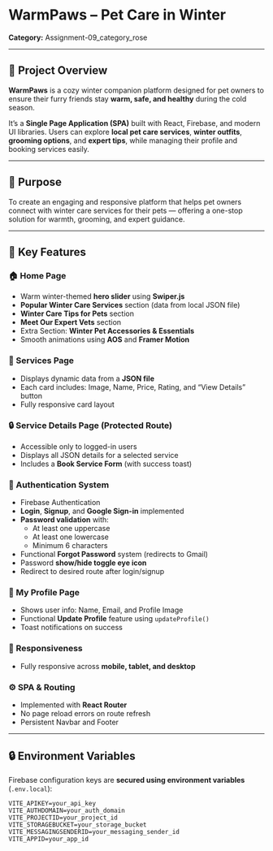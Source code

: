#  WarmPaws – Pet Care in Winter  

**Category:** Assignment-09_category_rose  

---

## 🌟 Project Overview  

**WarmPaws** is a cozy winter companion platform designed for pet owners to ensure their furry friends stay **warm, safe, and healthy** during the cold season.  

It’s a **Single Page Application (SPA)** built with React, Firebase, and modern UI libraries. Users can explore **local pet care services**, **winter outfits**, **grooming options**, and **expert tips**, while managing their profile and booking services easily.  

---

## 🎯 Purpose  

To create an engaging and responsive platform that helps pet owners connect with winter care services for their pets — offering a one-stop solution for warmth, grooming, and expert guidance.  

---

## 🧭 Key Features  

### 🏠 Home Page  
- Warm winter-themed **hero slider** using **Swiper.js**  
- **Popular Winter Care Services** section (data from local JSON file)  
- **Winter Care Tips for Pets** section  
- **Meet Our Expert Vets** section  
- Extra Section: **Winter Pet Accessories & Essentials**  
- Smooth animations using **AOS** and **Framer Motion**  

### 💼 Services Page  
- Displays dynamic data from a **JSON file**  
- Each card includes: Image, Name, Price, Rating, and “View Details” button  
- Fully responsive card layout  

### 🔒 Service Details Page (Protected Route)  
- Accessible only to logged-in users  
- Displays all JSON details for a selected service  
- Includes a **Book Service Form** (with success toast)  

### 👤 Authentication System  
- Firebase Authentication  
- **Login**, **Signup**, and **Google Sign-in** implemented  
- **Password validation** with:
  - At least one uppercase  
  - At least one lowercase  
  - Minimum 6 characters  
- Functional **Forgot Password** system (redirects to Gmail)  
- Password **show/hide toggle eye icon**  
- Redirect to desired route after login/signup  

### 🧍 My Profile Page  
- Shows user info: Name, Email, and Profile Image  
- Functional **Update Profile** feature using `updateProfile()`  
- Toast notifications on success  

### 📱 Responsiveness  
- Fully responsive across **mobile, tablet, and desktop**  

### ⚙️ SPA & Routing  
- Implemented with **React Router**  
- No page reload errors on route refresh  
- Persistent Navbar and Footer  

---

## 🔒 Environment Variables  

Firebase configuration keys are **secured using environment variables** (`.env.local`):  

```env
VITE_APIKEY=your_api_key
VITE_AUTHDOMAIN=your_auth_domain
VITE_PROJECTID=your_project_id
VITE_STORAGEBUCKET=your_storage_bucket
VITE_MESSAGINGSENDERID=your_messaging_sender_id
VITE_APPID=your_app_id
